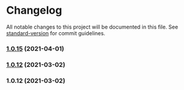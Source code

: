 # Changelog

All notable changes to this project will be documented in this file. See [standard-version](https://github.com/conventional-changelog/standard-version) for commit guidelines.

### [1.0.15](https://github.com///compare/v1.0.14...v1.0.15) (2021-04-01)

### [1.0.12](https://github.com///compare/v1.0.11...v1.0.12) (2021-03-02)

### 1.0.12 (2021-03-02)

